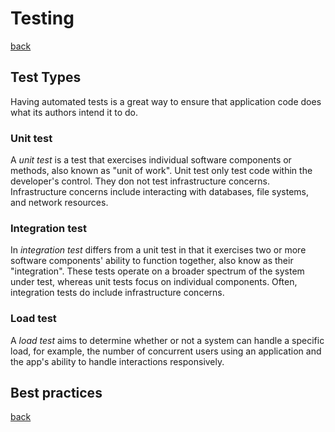 # Testing

[back](../README.md)

## Test Types

Having automated tests is a great way to ensure that application code does what its authors intend it to do.

### Unit test

A *unit test* is a test that exercises individual software components or methods, also known as "unit of work". Unit test only test code within the developer's control. They  don not test infrastructure concerns. Infrastructure concerns include interacting with databases, file systems, and network resources.

### Integration test

In *integration test* differs from a unit test in that it exercises two or more software components' ability to function together, also know as their "integration". These tests operate on a broader spectrum of the system under test, whereas unit tests focus on individual components. Often, integration tests do include infrastructure concerns.

### Load test

A *load test* aims to determine whether or not a system can handle a specific load, for example, the number of concurrent users using an application and the app's ability to handle interactions responsively.

## Best practices






[back](../README.md)

